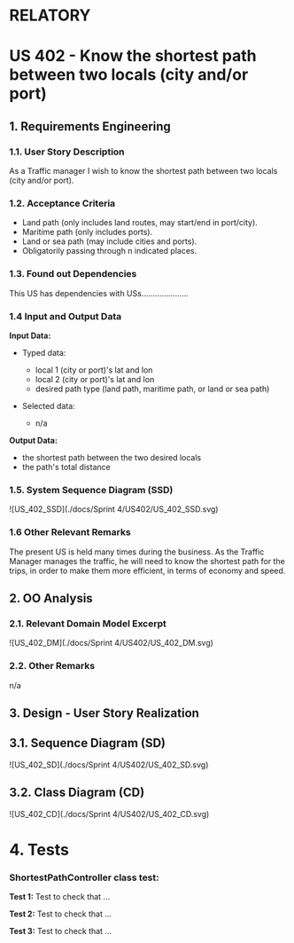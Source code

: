 # RELATORY

# US 402 - Know the shortest path between two locals (city and/or port)

## 1. Requirements Engineering

### 1.1. User Story Description

As a Traffic manager I wish to know the shortest path between two locals (city and/or port).

### 1.2. Acceptance Criteria

* Land path (only includes land routes, may start/end in port/city).
* Maritime path (only includes ports).
* Land or sea path (may include cities and ports).
* Obligatorily passing through n indicated places.

### 1.3. Found out Dependencies

This US has dependencies with USs.....................

### 1.4 Input and Output Data

**Input Data:**

* Typed data:
    * local 1 (city or port)'s lat and lon
    * local 2 (city or port)'s lat and lon
    * desired path type (land path, maritime path, or land or sea path)

* Selected data:
    * n/a


**Output Data:**

* the shortest path between the two desired locals
* the path's total distance


### 1.5. System Sequence Diagram (SSD)

![US_402_SSD](./docs/Sprint 4/US402/US_402_SSD.svg)


### 1.6 Other Relevant Remarks

The present US is held many times during the business. As the Traffic Manager manages the traffic, he will need to know the shortest path for the trips, in order to make them more efficient, in terms of economy and speed.


## 2. OO Analysis

### 2.1. Relevant Domain Model Excerpt

![US_402_DM](./docs/Sprint 4/US402/US_402_DM.svg)


### 2.2. Other Remarks

n/a



## 3. Design - User Story Realization

## 3.1. Sequence Diagram (SD)

![US_402_SD](./docs/Sprint 4/US402/US_402_SD.svg)


## 3.2. Class Diagram (CD)

![US_402_CD](./docs/Sprint 4/US402/US_402_CD.svg)


# 4. Tests

### ShortestPathController class test:


**Test 1:** Test to check that ...

**Test 2:** Test to check that ...

**Test 3:** Test to check that ...